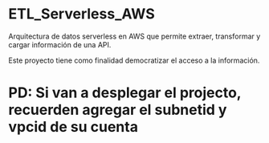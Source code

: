 # ETL_Serverless_AWS
Arquitectura de datos serverless en AWS que permite extraer, transformar y cargar información de una API.

Este proyecto tiene como finalidad democratizar el acceso a la información.

# PD: Si van a desplegar el projecto, recuerden agregar el subnetid y vpcid de su cuenta 
